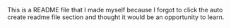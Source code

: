 This is a README file that I made myself because I forgot to click the auto create readme file section and thought it would be an opportunity to learn.
